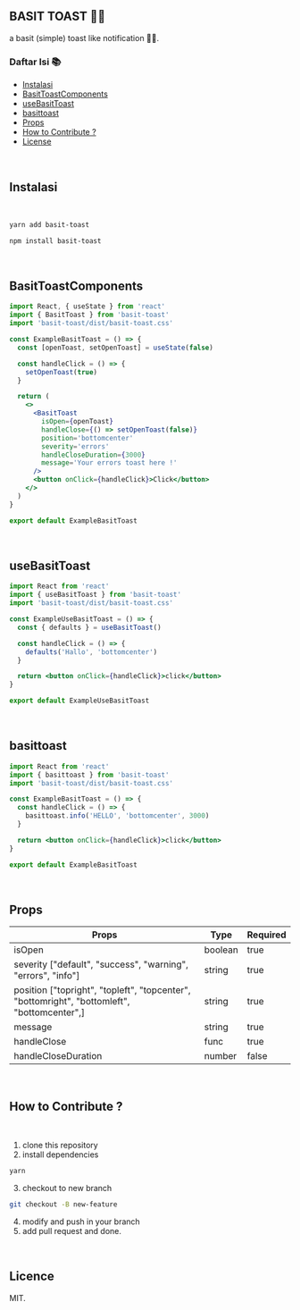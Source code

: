 ## BASIT TOAST 🔔🔔

a basit (simple) toast like notification 🔔🔔.

### Daftar Isi 📚

- [Instalasi](#instalasi)
- [BasitToastComponents](#basit-toast-components)
- [useBasitToast](#use-basit-toast)
- [basittoast](#basittoast)
- [Props](#props)
- [How to Contribute ?](#how-to-contribute)
- [License](#license)

<br/>

## Instalasi

<br/>

```bash
yarn add basit-toast
```

```bash
npm install basit-toast
```

<br/>

## BasitToastComponents

```jsx
import React, { useState } from 'react'
import { BasitToast } from 'basit-toast'
import 'basit-toast/dist/basit-toast.css'

const ExampleBasitToast = () => {
  const [openToast, setOpenToast] = useState(false)

  const handleClick = () => {
    setOpenToast(true)
  }

  return (
    <>
      <BasitToast
        isOpen={openToast}
        handleClose={() => setOpenToast(false)}
        position='bottomcenter'
        severity='errors'
        handleCloseDuration={3000}
        message='Your errors toast here !'
      />
      <button onClick={handleClick}>Click</button>
    </>
  )
}

export default ExampleBasitToast
```

<br/>

## useBasitToast

```jsx
import React from 'react'
import { useBasitToast } from 'basit-toast'
import 'basit-toast/dist/basit-toast.css'

const ExampleUseBasitToast = () => {
  const { defaults } = useBasitToast()

  const handleClick = () => {
    defaults('Hallo', 'bottomcenter')
  }

  return <button onClick={handleClick}>click</button>
}

export default ExampleUseBasitToast
```

<br/>

## basittoast

```jsx
import React from 'react'
import { basittoast } from 'basit-toast'
import 'basit-toast/dist/basit-toast.css'

const ExampleBasitToast = () => {
  const handleClick = () => {
    basittoast.info('HELLO', 'bottomcenter', 3000)
  }

  return <button onClick={handleClick}>click</button>
}

export default ExampleBasitToast
```

<br/>

## Props

<table>
    <thead>
     <tr>
        <th>Props</th>
        <th>Type</th>
        <th>Required</th>
     </tr>   
    </thead>
    <tbody>
        <tr>
            <td>isOpen</td>
            <td>boolean</td>
            <td>true</td>
        </tr>
        <tr>
            <td>severity ["default", "success", "warning", "errors", "info"]</td>
            <td>string</td>
            <td>true</td>
        </tr>
        <tr>
            <td>position ["topright",
    "topleft",
    "topcenter",
    "bottomright",
    "bottomleft",
    "bottomcenter",]</td>
            <td>string</td>
            <td>true</td>
        </tr> 
        <tr>
            <td>message</td>
            <td>string</td>
            <td>true</td>
        </tr>
        <tr>
            <td>handleClose</td>
            <td>func</td>
            <td>true</td>
        </tr>
        <tr>
            <td>handleCloseDuration</td>
            <td>number</td>
            <td>false</td>
        </tr>
    </tbody>

</table>

<br/>

## How to Contribute ?

<br/>

1. clone this repository
2. install dependencies

```bash
yarn
```

3. checkout to new branch

```bash
git checkout -B new-feature
```

4. modify and push in your branch
5. add pull request and done.

<br/>

## Licence

MIT.
